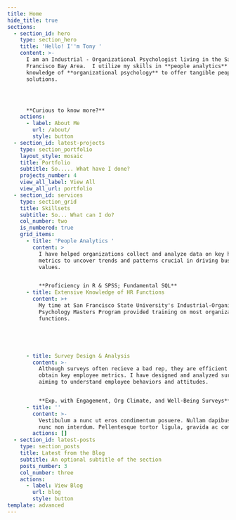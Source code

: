 ```yaml
---
title: Home
hide_title: true
sections:
  - section_id: hero
    type: section_hero
    title: 'Hello! I''m Tony '
    content: >-
      I am an Industrial - Organizational Psychologist living in the San
      Francisco Bay Area.  I utilize my skills in **people analytics** and
      knowledge of **organizational psychology** to offer tangible people
      solutions.




      **Curious to know more?**
    actions:
      - label: About Me
        url: /about/
        style: button
  - section_id: latest-projects
    type: section_portfolio
    layout_style: mosaic
    title: Portfolio
    subtitle: So..... What have I done?
    projects_number: 4
    view_all_label: View All
    view_all_url: portfolio
  - section_id: services
    type: section_grid
    title: Skillsets
    subtitle: So... What can I do?
    col_number: two
    is_numbered: true
    grid_items:
      - title: 'People Analytics '
        content: >
          I have helped organizations collect and analyze data on key human
          metrics to uncover trends and patterns crucial in driving business
          values. 


          **Proficiency in R & SPSS; Fundamental SQL**
      - title: Extensive Knowledge of HR Functions
        content: >+
          My time at San Francisco State University's Industrial-Organizational
          Psychology Masters Program provided training on most organizational HR
          functions. 





      - title: Survey Design & Analysis
        content: >-
          Although surveys often recieve a bad rep, they are efficient tools to
          obtain key employee metrics. I have designed and analyzed surveys
          aiming to understand employee behaviors and attitudes. 


          **Exp. with Engagement, Org Climate, and Well-Being Surveys**
      - title: ''
        content: >-
          Vestibulum a nunc ut eros condimentum posuere. Nullam dapibus quis
          nunc non interdum. Pellentesque tortor ligula, gravida ac commodo eu.
        actions: []
  - section_id: latest-posts
    type: section_posts
    title: Latest from the Blog
    subtitle: An optional subtitle of the section
    posts_number: 3
    col_number: three
    actions:
      - label: View Blog
        url: blog
        style: button
template: advanced
---
```

